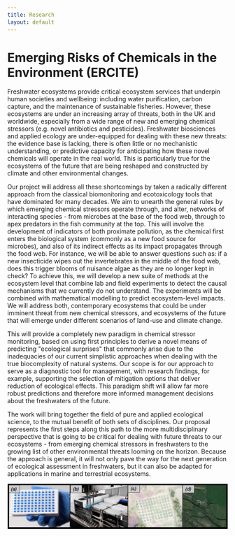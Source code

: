 ```yaml
---
title: Research
layout: default
---
```


# Emerging Risks of Chemicals in the  Environment (ERCITE)

Freshwater ecosystems provide critical ecosystem services that underpin human societies and wellbeing: including water purification, carbon capture, and the maintenance of sustainable fisheries. However, these ecosystems are under an increasing array of threats, both in the UK and worldwide, especially from a wide range of new and emerging chemical stressors (e.g. novel antibiotics and pesticides). Freshwater biosciences and applied ecology are under-equipped for dealing with these new threats: the evidence base is lacking, there is often little or no mechanistic understanding, or predictive capacity for anticipating how these novel chemicals will operate in the real world. This is particularly true for the ecosystems of the future that are being reshaped and constructed by climate and other environmental changes.

Our project will address all these shortcomings by taken a radically different approach from the classical biomonitoring and ecotoxicology tools that have dominated for many decades. We aim to unearth the general rules by which emerging chemical stressors operate through, and alter, networks of interacting species - from microbes at the base of the food web, through to apex predators in the fish community at the top. This will involve the development of indicators of both proximate pollution, as the chemical first enters the biological system (commonly as a new food source for microbes), and also of its indirect effects as its impact propagates through the food web. For instance, we will be able to answer questions such as: if a new insecticide wipes out the invertebrates in the middle of the food web, does this trigger blooms of nuisance algae as they are no longer kept in check? To achieve this, we will develop a new suite of methods at the ecosystem level that combine lab and field experiments to detect the causal mechanisms that we currently do not understand. The experiments will be combined with mathematical modelling to predict ecosystem-level impacts. We will address both, contemporary ecosystems that could be under imminent threat from new chemical stressors, and ecosystems of the future that will emerge under different scenarios of land-use and climate change.

This will provide a completely new paradigm in chemical stressor monitoring, based on using first principles to derive a novel means of predicting "ecological surprises" that commonly arise due to the inadequacies of our current simplistic approaches when dealing with the true biocomplexity of natural systems. Our scope is for our approach to serve as a diagnostic tool for management, with research findings, for example, supporting the selection of mitigation options that deliver reduction of ecological effects. This paradigm shift will allow far more robust predictions and therefore more informed management decisions about the freshwaters of the future.

The work will bring together the field of pure and applied ecological science, to the mutual benefit of both sets of disciplines. Our proposal represents the first steps along this path to the more multidisciplinary perspective that is going to be critical for dealing with future threats to our ecosystems - from emerging chemical stressors in freshwaters to the growing list of other environmental threats looming on the horizon. Because the approach is general, it will not only pave the way for the next generation of ecological assessment in freshwaters, but it can also be adapted for applications in marine and terrestrial ecosystems.

![](/assets/img/index-image.jpeg)
